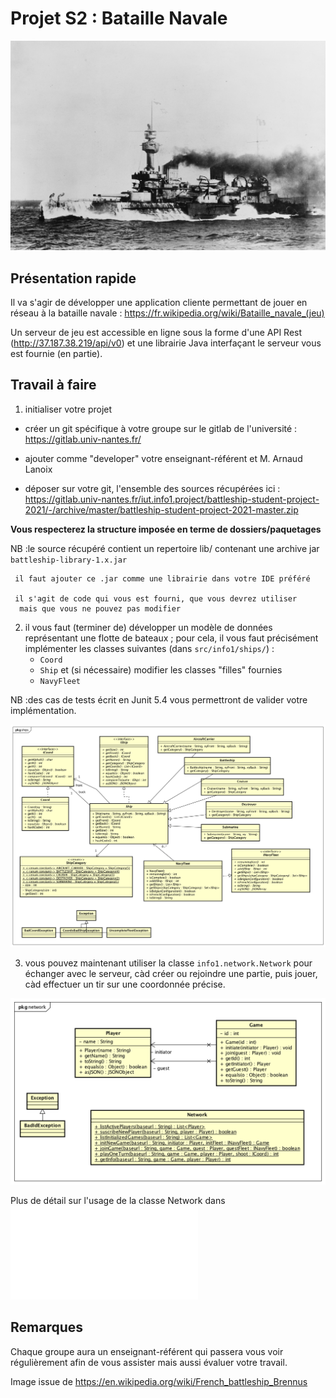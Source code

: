 # Projet S2 : Bataille Navale

![French_battleship_Brennus_NH_64443](img/French_battleship_Brennus_NH_64443.jpg)

## Présentation rapide 

Il va s'agir de développer une application cliente permettant de jouer 
en réseau à la bataille navale : https://fr.wikipedia.org/wiki/Bataille_navale_(jeu)

Un serveur de jeu est accessible en ligne sous la forme d'une API Rest
 (http://37.187.38.219/api/v0) et une librairie Java 
 interfaçant le serveur vous est fournie (en partie).


## Travail à faire

1. initialiser votre projet

* créer un git spécifique à votre groupe sur le gitlab de l'université : 
 https://gitlab.univ-nantes.fr/
 
* ajouter comme "developer" votre enseignant-référent et M. Arnaud Lanoix    

* déposer sur votre git, l'ensemble des sources récupérées ici :
https://gitlab.univ-nantes.fr/iut.info1.project/battleship-student-project-2021/-/archive/master/battleship-student-project-2021-master.zip

 **Vous respecterez la structure imposée en terme de dossiers/paquetages**
 
  NB :le source récupéré contient un repertoire lib/ 
     contenant une archive jar `battleship-library-1.x.jar`
     
     il faut ajouter ce .jar comme une librairie dans votre IDE préféré
     
     il s'agit de code qui vous est fourni, que vous devrez utiliser
      mais que vous ne pouvez pas modifier

2. il vous faut (terminer de) développer un modèle de données représentant 
une flotte de bateaux ; pour cela, il vous faut précisément implémenter 
les classes suivantes (dans `src/info1/ships/`) : 
    *  `Coord` 
    *  `Ship` et (si nécessaire) modifier les classes "filles" fournies
    *  `NavyFleet`

NB :des cas de tests écrit en Junit 5.4 vous 
permettront de valider votre implémentation.

![package ships](documentation/package_ships.png)

3. vous pouvez maintenant utiliser la classe `info1.network.Network` pour échanger avec le serveur, 
càd créer ou rejoindre une partie, puis jouer, càd effectuer un tir 
sur une coordonnée précise.

![package network](documentation/package_network.png)

Plus de détail sur l'usage de la classe Network dans ![HowToUseNetwork](documentation/HowtoUseNetwork.md)



## Remarques 

Chaque groupe aura un enseignant-référent qui passera
vous voir régulièrement afin de vous assister 
mais aussi évaluer votre travail.









Image issue de https://en.wikipedia.org/wiki/French_battleship_Brennus
